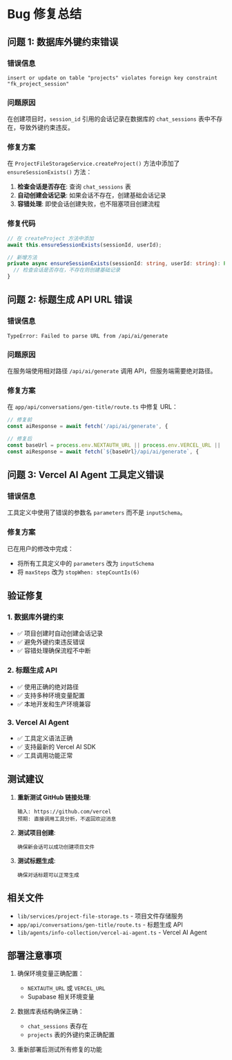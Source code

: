 # Bug 修复总结

## 问题 1: 数据库外键约束错误

### 错误信息
```
insert or update on table "projects" violates foreign key constraint "fk_project_session"
```

### 问题原因
在创建项目时，`session_id` 引用的会话记录在数据库的 `chat_sessions` 表中不存在，导致外键约束违反。

### 修复方案
在 `ProjectFileStorageService.createProject()` 方法中添加了 `ensureSessionExists()` 方法：

1. **检查会话是否存在**: 查询 `chat_sessions` 表
2. **自动创建会话记录**: 如果会话不存在，创建基础会话记录
3. **容错处理**: 即使会话创建失败，也不阻塞项目创建流程

### 修复代码
```typescript
// 在 createProject 方法中添加
await this.ensureSessionExists(sessionId, userId);

// 新增方法
private async ensureSessionExists(sessionId: string, userId: string): Promise<void> {
  // 检查会话是否存在，不存在则创建基础记录
}
```

## 问题 2: 标题生成 API URL 错误

### 错误信息
```
TypeError: Failed to parse URL from /api/ai/generate
```

### 问题原因
在服务端使用相对路径 `/api/ai/generate` 调用 API，但服务端需要绝对路径。

### 修复方案
在 `app/api/conversations/gen-title/route.ts` 中修复 URL：

```typescript
// 修复前
const aiResponse = await fetch('/api/ai/generate', {

// 修复后  
const baseUrl = process.env.NEXTAUTH_URL || process.env.VERCEL_URL || 'http://localhost:3000';
const aiResponse = await fetch(`${baseUrl}/api/ai/generate`, {
```

## 问题 3: Vercel AI Agent 工具定义错误

### 错误信息
工具定义中使用了错误的参数名 `parameters` 而不是 `inputSchema`。

### 修复方案
已在用户的修改中完成：
- 将所有工具定义中的 `parameters` 改为 `inputSchema`
- 将 `maxSteps` 改为 `stopWhen: stepCountIs(6)`

## 验证修复

### 1. 数据库外键约束
- ✅ 项目创建时自动创建会话记录
- ✅ 避免外键约束违反错误
- ✅ 容错处理确保流程不中断

### 2. 标题生成 API
- ✅ 使用正确的绝对路径
- ✅ 支持多种环境变量配置
- ✅ 本地开发和生产环境兼容

### 3. Vercel AI Agent
- ✅ 工具定义语法正确
- ✅ 支持最新的 Vercel AI SDK
- ✅ 工具调用功能正常

## 测试建议

1. **重新测试 GitHub 链接处理**:
   ```
   输入: https://github.com/vercel
   预期: 直接调用工具分析，不返回欢迎消息
   ```

2. **测试项目创建**:
   ```
   确保新会话可以成功创建项目文件
   ```

3. **测试标题生成**:
   ```
   确保对话标题可以正常生成
   ```

## 相关文件

- `lib/services/project-file-storage.ts` - 项目文件存储服务
- `app/api/conversations/gen-title/route.ts` - 标题生成 API
- `lib/agents/info-collection/vercel-ai-agent.ts` - Vercel AI Agent

## 部署注意事项

1. 确保环境变量正确配置：
   - `NEXTAUTH_URL` 或 `VERCEL_URL`
   - Supabase 相关环境变量

2. 数据库表结构确保正确：
   - `chat_sessions` 表存在
   - `projects` 表的外键约束正确配置

3. 重新部署后测试所有修复的功能
